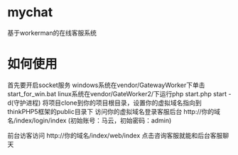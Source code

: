 # mychat
基于workerman的在线客服系统

# 如何使用
首先要开启socket服务 windows系统在vendor/GatewayWorker下单击start_for_win.bat  linux系统在vendor/GateWorker2/下运行php start.php start -d(守护进程)
将项目clone到你的项目根目录，设置你的虚拟域名指向到thinkPHP5框架的public目录下
访问你的虚拟域名登录客服后台  http://你的域名/index/login/index  (初始账号：马云，初始密码：admin)

前台访客访问  http://你的域名/index/web/index
点击咨询客服就能和后台客服聊天



